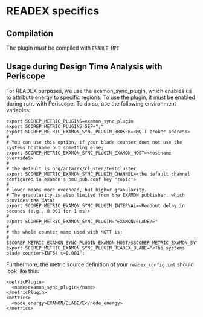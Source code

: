 READEX specifics
=============

Compilation
-------------
The plugin *must* be compiled with `ENABLE_MPI`

Usage during Design Time Analysis with Periscope
-------------
For READEX purposes, we use the examon_sync_plugin, which enables us to attribute energy to specific regions. To use the plugin, it must be enabled during runs with Periscope. To do so, use the following environment variables:
```
export SCOREP_METRIC_PLUGINS=examon_sync_plugin
export SCOREP_METRIC_PLUGINS_SEP=";"
export SCOREP_METRIC_EXAMON_SYNC_PLUGIN_BROKER=<MQTT broker address>
#
# You can use this option, if your blade counter does not use the systems hostname but something else;
export SCOREP_METRIC_EXAMON_SYNC_PLUGIN_EXAMON_HOST=<hostname override&>
#
# the default is org/antarex/cluster/testcluster
export SCOREP_METRIC_EXAMON_SYNC_PLUGIN_CHANNEL=<the default channel configured in examon's pmu_pub.conf key "topic">
#
# lower means more overhead, but higher granularity.
# The granularity is also limited from the EXAMON publisher, which provides the data!
export SCOREP_METRIC_EXAMON_SYNC_PLUGIN_INTERVAL=<Readout delay in seconds (e.g., 0.001 for 1 ms)>
#
export SCOREP_METRIC_EXAMON_SYNC_PLUGIN="EXAMON/BLADE/E"
#
# the whole counter name used with MQTT is:
# $SCOREP_METRIC_EXAMON_SYNC_PLUGIN_EXAMON_HOST/$SCOREP_METRIC_EXAMON_SYNC_PLUGIN_CHANNEL/$SCOREP_METRIC_EXAMON_SYNC_PLUGIN_READEX_BLADE
export SCOREP_METRIC_EXAMON_SYNC_PLUGIN_READEX_BLADE="<The systems blade counter>INT64 s=0.001";
```
Furthermore, the metric source definition of your `readex_config.xml` should look like this:
```
<metricPlugin>
  <name>examon_sync_plugin</name>
</metricPlugin>
<metrics>
  <node_energy>EXAMON/BLADE/E</node_energy>
</metrics>
```
